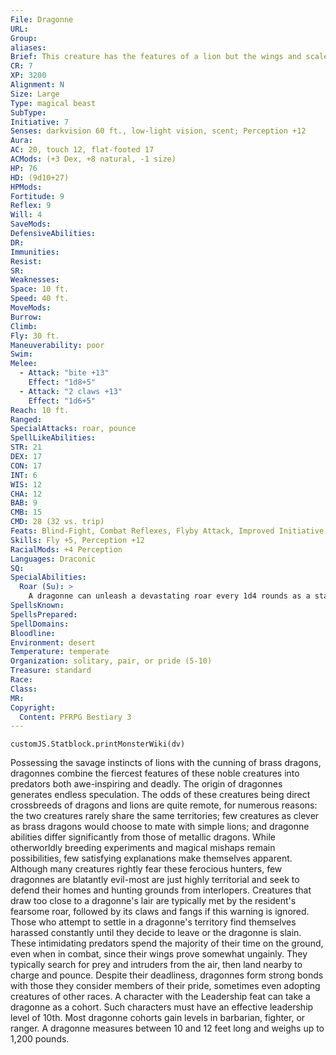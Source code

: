 ```yaml
---
File: Dragonne
URL: 
Group: 
aliases: 
Brief: This creature has the features of a lion but the wings and scales of a brass dragon, and a wild mane matching its scales.
CR: 7
XP: 3200
Alignment: N
Size: Large
Type: magical beast
SubType: 
Initiative: 7
Senses: darkvision 60 ft., low-light vision, scent; Perception +12
Aura: 
AC: 20, touch 12, flat-footed 17
ACMods: (+3 Dex, +8 natural, -1 size)
HP: 76
HD: (9d10+27)
HPMods: 
Fortitude: 9
Reflex: 9
Will: 4
SaveMods: 
DefensiveAbilities: 
DR: 
Immunities: 
Resist: 
SR: 
Weaknesses: 
Space: 10 ft.
Speed: 40 ft.
MoveMods: 
Burrow: 
Climb: 
Fly: 30 ft.
Maneuverability: poor
Swim: 
Melee: 
  - Attack: "bite +13"
    Effect: "1d8+5"
  - Attack: "2 claws +13"
    Effect: "1d6+5"
Reach: 10 ft.
Ranged: 
SpecialAttacks: roar, pounce
SpellLikeAbilities: 
STR: 21
DEX: 17
CON: 17
INT: 6
WIS: 12
CHA: 12
BAB: 9
CMB: 15
CMD: 28 (32 vs. trip)
Feats: Blind-Fight, Combat Reflexes, Flyby Attack, Improved Initiative, Power Attack
Skills: Fly +5, Perception +12
RacialMods: +4 Perception
Languages: Draconic
SQ: 
SpecialAbilities:
  Roar (Su): >
    A dragonne can unleash a devastating roar every 1d4 rounds as a standard action. All creatures except dragonnes within 120 feet must succeed at a DC 17 Fortitude save or become fatigued. Those within 30 feet who fail their saves are also deafened for 2d4 rounds. This is a sonic effect. The save DC is Constitution-based.
SpellsKnown: 
SpellsPrepared: 
SpellDomains: 
Bloodline: 
Environment: desert
Temperature: temperate
Organization: solitary, pair, or pride (5-10)
Treasure: standard
Race: 
Class: 
MR: 
Copyright:
  Content: PFRPG Bestiary 3
---
```

```dataviewjs
customJS.Statblock.printMonsterWiki(dv)
```
Possessing the savage instincts of lions with the cunning of brass dragons, dragonnes combine the fiercest features of these noble creatures into predators both awe-inspiring and deadly.  The origin of dragonnes generates endless speculation. The odds of these creatures being direct crossbreeds of dragons and lions are quite remote, for numerous reasons: the two creatures rarely share the same territories; few creatures as clever as brass dragons would choose to mate with simple lions; and dragonne abilities differ significantly from those of metallic dragons. While otherworldly breeding experiments and magical mishaps remain possibilities, few satisfying explanations make themselves apparent.  Although many creatures rightly fear these ferocious hunters, few dragonnes are blatantly evil-most are just highly territorial and seek to defend their homes and hunting grounds from interlopers. Creatures that draw too close to a dragonne's lair are typically met by the resident's fearsome roar, followed by its claws and fangs if this warning is ignored. Those who attempt to settle in a dragonne's territory find themselves harassed constantly until they decide to leave or the dragonne is slain. These intimidating predators spend the majority of their time on the ground, even when in combat, since their wings prove somewhat ungainly. They typically search for prey and intruders from the air, then land nearby to charge and pounce.  Despite their deadliness, dragonnes form strong bonds with those they consider members of their pride, sometimes even adopting creatures of other races. A character with the Leadership feat can take a dragonne as a cohort. Such characters must have an effective leadership level of 10th. Most dragonne cohorts gain levels in barbarian, fighter, or ranger.  A dragonne measures between 10 and 12 feet long and weighs up to 1,200 pounds.
